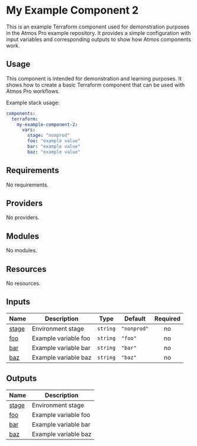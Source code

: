 # My Example Component 2

This is an example Terraform component used for demonstration purposes in the Atmos Pro example repository. It provides a simple configuration with input variables and corresponding outputs to show how Atmos components work.

## Usage

This component is intended for demonstration and learning purposes. It shows how to create a basic Terraform component that can be used with Atmos Pro workflows.

Example stack usage:

```yaml
components:
  terraform:
    my-example-component-2:
      vars:
        stage: "nonprod"
        foo: "example value"
        bar: "example value"
        baz: "example value"
```

## Requirements

No requirements.

## Providers

No providers.

## Modules

No modules.

## Resources

No resources.

## Inputs

| Name | Description | Type | Default | Required |
|------|-------------|------|---------|:--------:|
| <a name="input_stage"></a> [stage](#input\_stage) | Environment stage | `string` | `"nonprod"` | no |
| <a name="input_foo"></a> [foo](#input\_foo) | Example variable foo | `string` | `"foo"` | no |
| <a name="input_bar"></a> [bar](#input\_bar) | Example variable bar | `string` | `"bar"` | no |
| <a name="input_baz"></a> [baz](#input\_baz) | Example variable baz | `string` | `"baz"` | no |

## Outputs

| Name | Description |
|------|-------------|
| <a name="output_stage"></a> [stage](#output\_stage) | Environment stage |
| <a name="output_foo"></a> [foo](#output\_foo) | Example variable foo |
| <a name="output_bar"></a> [bar](#output\_bar) | Example variable bar |
| <a name="output_baz"></a> [baz](#output\_baz) | Example variable baz |
